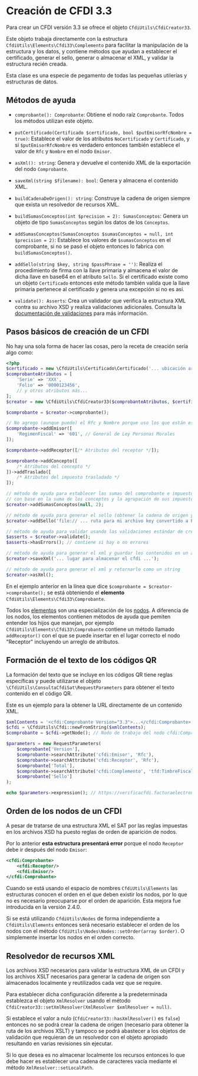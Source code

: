 # Creación de CFDI 3.3

Para crear un CFDI versión 3.3 se ofrece el objeto `CfdiUtils\CfdiCreator33`.

Este objeto trabaja directamente con la estructura `CfdiUtils\Elements\Cfdi33\Complemento`
para facilitar la manipulación de la estructura y los datos, y contiene métodos que ayudan
a establecer el certificado, generar el sello, generar o almacenar el XML, y validar la estructura recién creada.

Esta clase es una especie de pegamento de todas las pequeñas utilerías y estructuras de datos.

## Métodos de ayuda

- `comprobante(): Comprobante`: Obtiene el nodo raíz `Comprobante`. Todos los métodos utilizan este objeto.

- `putCertificado(Certificado $certificado, bool $putEmisorRfcNombre = true)`: Establece el valor de los atributos
   `NoCertificado` y `Certificado`, y si `$putEmisorRfcNombre` es verdadero entonces también establece el valor
   de `Rfc` y `Nombre` en el nodo `Emisor`.

- `asXml(): string`: Genera y devuelve el contenido XML de la exportación del nodo `Comprobante`.

- `saveXml(string $filename): bool`:  Genera y almacena el contenido XML.

- `buildCadenaDeOrigen(): string`: Construye la cadena de origen siempre que exista un resolvedor de recursos XML.

- `buildSumasConceptos(int $precision = 2): SumasConceptos`: Genera un objeto de tipo `SumasConceptos` según los datos de los `Conceptos`.

- `addSumasConceptos(SumasConceptos $sumasConceptos = null, int $precision = 2)`: Establece los valores de `$sumasConceptos`
   en el comprobante, si no se pasó el objeto entonces lo fabrica con `buildSumasConceptos()`.

- `addSello(string $key, string $passPhrase = '')`: Realiza el procedimiento de firma con la llave primaria y
   almacena el valor de dicha llave en base64 en el atributo `Sello`.
   Si el certificado existe como un objeto `Certificado` entonces este método también valida que la llave primaria
   pertenece al certificado y genera una excepción si no es así.

- `validate(): Asserts`: Crea un validador que verifica la estructura XML contra su archivo XSD
   y realiza validaciones adicionales.
   Consulta la [documentación de validaciones](../validar/validacion-cfdi.md) para más información.


## Pasos básicos de creación de un CFDI

No hay una sola forma de hacer las cosas, pero la receta de creación sería algo como:

```php
<?php
$certificado = new \CfdiUtils\Certificado\Certificado('... ubicación archivo CER');
$comprobanteAtributos = [
    'Serie' => 'XXX',
    'Folio' => '0000123456',
    // y otros atributos más...
];
$creator = new \CfdiUtils\CfdiCreator33($comprobanteAtributos, $certificado);

$comprobante = $creator->comprobante();

// No agrego (aunque puedo) el Rfc y Nombre porque uso los que están establecidos en el certificado
$comprobante->addEmisor([
    'RegimenFiscal' => '601', // General de Ley Personas Morales
]);

$comprobante->addReceptor([/* Atributos del receptor */]);

$comprobante->addConcepto([
    /* Atributos del concepto */
])->addTraslado([
    /* Atributos del impuesto trasladado */
]);

// método de ayuda para establecer las sumas del comprobante e impuestos
// con base en la suma de los conceptos y la agrupación de sus impuestos
$creator->addSumasConceptos(null, 2);

// método de ayuda para generar el sello (obtener la cadena de origen y firmar con la llave privada)
$creator->addSello('file:// ... ruta para mi archivo key convertido a PEM ...', 'contraseña de la llave');

// método de ayuda para validar usando las validaciones estándar de creación de la librería
$asserts = $creator->validate();
$asserts->hasErrors(); // contiene si hay o no errores

// método de ayuda para generar el xml y guardar los contenidos en un archivo
$creator->saveXml('... lugar para almacenar el cfdi ...');

// método de ayuda para generar el xml y retornarlo como un string
$creator->asXml();
```

En el ejemplo anterior en la línea que dice `$comprobante = $creator->comprobante();`
se está obteniendo el **elemento** `CfdiUtils\Elements\Cfdi33\Comprobante`.

Todos los [elementos](../componentes/elements.md) son una especialización de los [nodos](../componentes/nodes.md).
A diferencia de los nodos, los elementos contienen métodos de ayuda que pemiten entender los hijos que manejan,
por ejemplo `CfdiUtils\Elements\Cfdi33\Comprobante` contiene un método llamado `addReceptor()`
con el que se puede insertar en el lugar correcto el nodo "Receptor" incluyendo un arreglo de atributos.


## Formación de el texto de los códigos QR

La formación del texto que se incluye en los códigos QR tiene reglas específicas
y puede utilizarse el objeto `\CfdiUtils\ConsultaCfdiSat\RequestParameters`
para obtener el texto contenido en el código QR.

Este es un ejemplo para la obtener la URL directamente de un contenido XML.

```php
$xmlContents = '<cfdi:Comprobante Version="3.3">...</cfdi:Comprobante>';
$cfdi = \CfdiUtils\Cfdi::newFromString($xmlContents);
$comprobante = $cfdi->getNode(); // Nodo de trabajo del nodo cfdi:Comprobante

$parameters = new RequestParameters(
    $comprobante['Version'],
    $comprobante->searchAttribute('cfdi:Emisor', 'Rfc'),
    $comprobante->searchAttribute('cfdi:Receptor', 'Rfc'),
    $comprobante['Total'],
    $comprobante->searchAttribute('cfdi:Complemento', 'tfd:TimbreFiscalDigital', 'UUID'),
    $comprobante['Sello']
);

echo $parameters->expression(); // https://verificacfdi.facturaelectronica.sat.gob.mx/...
```


## Orden de los nodos de un CFDI

A pesar de tratarse de una estructura XML el SAT por las reglas impuestas en los
archivos XSD ha puesto reglas de orden de aparición de nodos.

Por lo anterior **esta estructura presentará error** porque el nodo `Receptor`
debe ir después del nodo `Emisor`:

```xml
<cfdi:Comprobante>
    <cfdi:Receptor/>
    <cfdi:Emisor/>
</cfdi:Comprobante>
```

Cuando se está usando el espacio de nombres `CfdiUtils\Elements` las estructuras conocen el
orden en el que deben existir los nodos, por lo que no es necesario preocuparse por el orden de aparición.
Esta mejora fue introducida en la versión 2.4.0.

Si se está utilizando `CfdiUtils\Nodes` de forma independiente a `CfdiUtils\Elements` entonces será necesario
establecer el orden de los nodos con el método `CfdiUtils\Nodes\Nodes::setOrder(array $order)`.
O simplemente insertar los nodos en el orden correcto.


## Resolvedor de recursos XML

Los archivos XSD necesarios para validar la estructura XML de un CFDI y
los archivos XSLT necesarios para generar la cadena de origen
son almacenados localmente y reutilizados cada vez que se require.

Para establecer dicha configuración diferente a la predeterminada establezca el objeto `XmlResolver`
usando el método `CfdiCreator33::setXmlResolver(XmlResolver $xmlResolver = null)`.

Si establece el valor a nulo (`CfdiCreator33::hasXmlResolver()` es `false`) entonces no se podrá
crear la cadena de origen (necesario para obtener la ruta de los archivos XSLT) y tampoco se podrá abastecer
a los objetos de validación que requieran de un resolvedor con el objeto apropiado resultando en varias revisiones
sin ejecutar.

Si lo que desea es no almacenar localmente los recursos entonces lo que debe hacer es establecer
una cadena de caracteres vacía mediante el método `XmlResolver::setLocalPath`.
